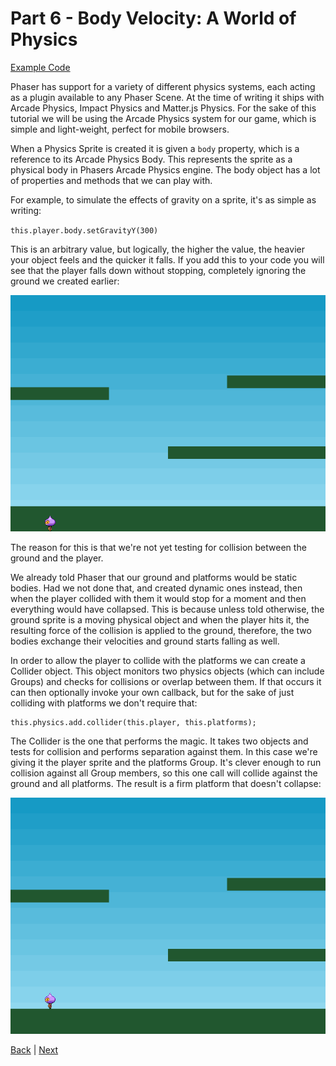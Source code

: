 # Part 6 - Body Velocity: A World of Physics

[Example Code](example-code/part-6.js)

Phaser has support for a variety of different physics systems, each acting as a plugin available to any Phaser Scene. At the time of writing it ships with Arcade Physics, Impact Physics and Matter.js Physics. For the sake of this tutorial we will be using the Arcade Physics system for our game, which is simple and light-weight, perfect for mobile browsers.

When a Physics Sprite is created it is given a `body` property, which is a reference to its Arcade Physics Body. This represents the sprite as a physical body in Phasers Arcade Physics engine. The body object has a lot of properties and methods that we can play with.

For example, to simulate the effects of gravity on a sprite, it's as simple as writing:

`this.player.body.setGravityY(300)`

This is an arbitrary value, but logically, the higher the value, the heavier your object feels and the quicker it falls. If you add this to your code you will see that the player falls down without stopping, completely ignoring the ground we created earlier:

![](images/part5.png)

The reason for this is that we're not yet testing for collision between the ground and the player.

We already told Phaser that our ground and platforms would be static bodies. Had we not done that, and created dynamic ones instead, then when the player collided with them it would stop for a moment and then everything would have collapsed. This is because unless told otherwise, the ground sprite is a moving physical object and when the player hits it, the resulting force of the collision is applied to the ground, therefore, the two bodies exchange their velocities and ground starts falling as well.

In order to allow the player to collide with the platforms we can create a Collider object. This object monitors two physics objects (which can include Groups) and checks for collisions or overlap between them. If that occurs it can then optionally invoke your own callback, but for the sake of just colliding with platforms we don't require that:

```
this.physics.add.collider(this.player, this.platforms);
```

The Collider is the one that performs the magic. It takes two objects and tests for collision and performs separation against them. In this case we're giving it the player sprite and the platforms Group. It's clever enough to run collision against all Group members, so this one call will collide against the ground and all platforms. The result is a firm platform that doesn't collapse:

![](images/part6.png)

[Back](part-5.md) | [Next](part-7.md)